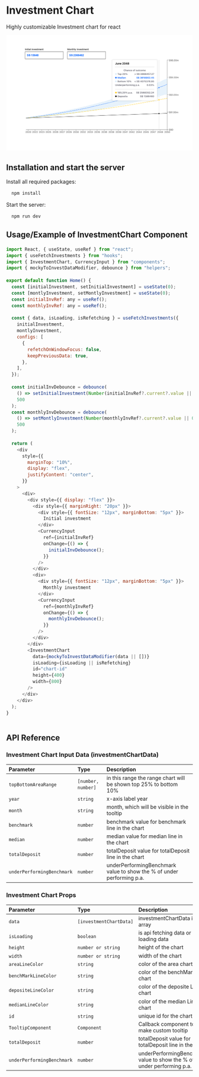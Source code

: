 
# Investment Chart

Highly customizable Investment chart for react  

![](https://github.com/GM1957/investment-chart/blob/main/public/demo.png)
## Installation and start the server

Install all required packages:

```bash
  npm install
```

Start the server:

```bash
  npm run dev
```
        
## Usage/Example of InvestmentChart Component

```javascript
import React, { useState, useRef } from "react";
import { useFetchInvestments } from "hooks";
import { InvestmentChart, CurrencyInput } from "components";
import { mockyToInvestDataModifier, debounce } from "helpers";

export default function Home() {
  const [initialInvestment, setInitialInvestment] = useState(0);
  const [montlyInvestment, setMontlyInvestment] = useState(0);
  const initialInvRef: any = useRef();
  const monthlyInvRef: any = useRef();

  const { data, isLoading, isRefetching } = useFetchInvestments({
    initialInvestment,
    montlyInvestment,
    configs: [
      {
        refetchOnWindowFocus: false,
        keepPreviousData: true,
      },
    ],
  });

  const initialInvDebounce = debounce(
    () => setInitialInvestment(Number(initialInvRef?.current?.value || 0)),
    500
  );
  const monthlyInvDebounce = debounce(
    () => setMontlyInvestment(Number(monthlyInvRef?.current?.value || 0)),
    500
  );

  return (
    <div
      style={{
        marginTop: "10%",
        display: "flex",
        justifyContent: "center",
      }}
    >
      <div>
        <div style={{ display: "flex" }}>
          <div style={{ marginRight: "20px" }}>
            <div style={{ fontSize: "12px", marginBottom: "5px" }}>
              Initial investment
            </div>
            <CurrencyInput
              ref={initialInvRef}
              onChange={() => {
                initialInvDebounce();
              }}
            />
          </div>
          <div>
            <div style={{ fontSize: "12px", marginBottom: "5px" }}>
              Monthly investment
            </div>
            <CurrencyInput
              ref={monthlyInvRef}
              onChange={() => {
                monthlyInvDebounce();
              }}
            />
          </div>
        </div>
        <InvestmentChart
          data={mockyToInvestDataModifier(data || [])}
          isLoading={isLoading || isRefetching}
          id="chart-id"
          height={400}
          width={800}
        />
      </div>
    </div>
  );
}



```


## API Reference

### Investment Chart Input Data (investmentChartData)

| Parameter | Type     | Description                |
| :-------- | :------- | :------------------------- |
| `topBottomAreaRange` | `[number, number]` | in this range the range chart will be shown top 25% to bottom 10% |
| `year` | `string` | x-axis label year |
| `month` | `string` | month, which will be visible in the tooltip |
| `benchmark` | `number` | benchmark value for benchmark line in the chart |
| `median` | `number` | median value for median line in the chart |
| `totalDeposit` | `number` | totalDeposit value for totalDeposit line in the chart |
| `underPerformingBenchmark` | `number` | underPerformingBenchmark value to show the % of under performing p.a. |


### Investment Chart Props

| Parameter | Type     | Description                |
| :-------- | :------- | :------------------------- |
| `data` | `[investmentChartData]` | investmentChartData in array |
| `isLoading` | `boolean` | is api fetching data or loading data |
| `height` | `number or string` | height of the chart |
| `width` | `number or string` | width of the chart |
| `areaLineColor` | `string` | color of the area chart |
| `benchMarkLineColor` | `string` | color of the benchMark Line chart |
| `depositeLineColor` | `string` | color of the deposite Line chart |
| `medianLineColor` | `string` | color of the median Line chart |
| `id` | `string` | unique id for the chart |
| `TooltipComponent` | `Component` | Callback component to make custom tooltip |
| `totalDeposit` | `number` | totalDeposit value for totalDeposit line in the chart |
| `underPerformingBenchmark` | `number` | underPerformingBenchmark value to show the % of under performing p.a. |